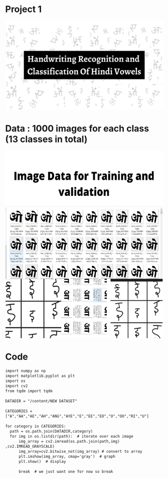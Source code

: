 # Project 1 
![](https://github.com/thatssweety/Images/blob/7655044de3a0b236f70f110aa67bfcc78337879f/you%20(2).png)
 # Data : 1000 images for each class (13 classes in total)
 ![](https://github.com/thatssweety/Images/blob/e632b15a8f7de6e566ce51530c42cc2c4c71772b/Image%20Data%20fot%20training%20and%20validation.png)
 # Code
  ```
  import numpy as np
import matplotlib.pyplot as plt
import os
import cv2
from tqdm import tqdm

DATADIR = "/content/NEW DATASET"

CATEGORIES = ["A","AA","AE","AH","ANG","AYE","E","EE","EO","O","OO","RI","U"]

for category in CATEGORIES: 
    path = os.path.join(DATADIR,category)  
    for img in os.listdir(path):  # iterate over each image 
        img_array = cv2.imread(os.path.join(path,img) ,cv2.IMREAD_GRAYSCALE) 
        img_array=cv2.bitwise_not(img_array) # convert to array
        plt.imshow(img_array, cmap='gray')  # graph 
        plt.show()  # display

        break  # we just want one for now so break
       
```



